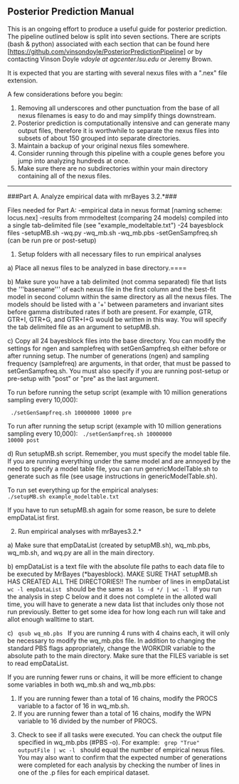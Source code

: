 
## Posterior Prediction Manual ##

This is an ongoing effort to produce a useful guide for posterior prediction. The pipeline outlined below is split into seven sections. There are scripts (bash & python) associated with each section that can be found here [https://github.com/vinsondoyle/PosteriorPredictionPipeline] or by contacting Vinson Doyle *vdoyle at agcenter.lsu.edu* or Jeremy Brown.

It is expected that you are starting with several nexus files with a ".nex" file extension. 

A few considerations before you begin: 
1) Removing all underscores and other punctuation from the base of all nexus filenames is easy to do and may simplify things downstream.
2) Posterior prediction is computationally intensive and can generate many output files, therefore it is worthwhile to separate the nexus files into subsets of about 150 grouped into separate directories.
3) Maintain a backup of your original nexus files somewhere.
4) Consider running through this pipeline with a couple genes before you jump into analyzing hundreds at once.
5) Make sure there are no subdirectories within your main directory containing all of the nexus files.

----

###Part A. Analyze empirical data with mrBayes 3.2.*###

Files needed for Part A:
-empirical data in nexus format [naming scheme: locus.nex]
-results from mrmodeltest (comparing 24 models) compiled into a single tab-delimited file (see "example_modeltable.txt")
-24 bayesblock files
-setupMB.sh
-wq.py
-wq_mb.sh
-wq_mb.pbs
-setGenSampfreq.sh (can be run pre or post-setup)

1. Setup folders with all necessary files to run empirical analyses

a) Place all nexus files to be analyzed in base directory.====
                
b) Make sure you have a tab delimited (not comma separated) file that lists the '''basename''' of each nexus file in the first column and the best-fit model in second column within the same directory as all the nexus files.
The models should be listed with a '+' between parameters and invariant sites before gamma distributed rates if both are present. For example, GTR, GTR+I, GTR+G, and GTR+I+G would be written in this way.  You will specify the tab delimited file as an argument to setupMB.sh. 
		
c) Copy all 24 bayesblock files into the base directory. You can modify the settings for ngen and samplefreq with setGenSampfreq.sh either before or after running setup. The number of generations (ngen) and sampling frequency (samplefreq) are arguments, in that order, that must be passed to setGenSampfreq.sh. You must also specify if you are running post-setup or pre-setup with "post" or "pre" as the last argument.

To run before running the setup script (example with 10 million generations sampling every 10,000):

<code> ./setGenSampfreq.sh 10000000 10000 pre </code>

To run after running the setup script (example with 10 million generations sampling every 10,000):
<code> ./setGenSampfreq.sh 10000000 10000 post </code>

d) Run setupMB.sh script. Remember, you must specify the model table file. If you are running everything under the same model and are annoyed by the need to specify a model table file, you can run genericModelTable.sh to generate such as file (see usage instructions in genericModelTable.sh).

To run set everything up for the empirical analyses:
<code> ./setupMB.sh example_modeltable.txt </code>

If you have to run setupMB.sh again for some reason, be sure to delete empDataList first.

		
2. Run empirical analyses with mrBayes3.2.*

a) Make sure that empDataList (created by setupMB.sh), wq_mb.pbs, wq_mb.sh, and wq.py are all in the main directory.
		
b) empDataList is a text file with the absolute file paths to each data file to be executed by MrBayes (*bayesblock). MAKE SURE THAT setupMB.sh HAS CREATED ALL THE DIRECTORIES!! The number of lines in empDataList <code> wc -l empDataList </code> should be the same as <code> ls -d */ | wc -l </code>  If you run the analysis in step C below and it does not complete in the alloted wall time, you will have to generate a new data list that includes only those not run previously. Better to get some idea for how long each run will take and allot enough walltime to start.

c) <code> qsub wq_mb.pbs </code>
If you are running 4 runs with 4 chains each, it will only be necessary to modify the wq_mb.pbs file. In addition to changing the standard PBS flags appropriately, change the WORKDIR variable to the absolute path to the main directory. Make sure that the FILES variable is set to read empDataList.
	 		
If you are running fewer runs or chains, it will be more efficient to change some variables in both wq_mb.sh and wq_mb.pbs:
1) If you are running fewer than a total of 16 chains, modify the PROCS variable to a factor of 16 in wq_mb.sh.
2) If you are running fewer than a total of 16 chains, modify the WPN variable to 16 divided by the number of PROCS.


3. Check to see if all tasks were executed. You can check the output file specified in wq_mb.pbs (#PBS -o). For example: <code> grep "True" outputFile | wc -l </code>  should equal the number of empirical nexus files. You may also want to confirm that the expected number of generations were completed for each analysis by checking the number of lines in one of the .p files for each empirical dataset.

